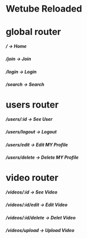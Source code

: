 # Wetube Reloaded

# global router

##### / -> Home

##### /join -> Join

##### /login -> Login

##### /search -> Search

# users router

##### /users/:id -> See User

##### /users/logout -> Logout

##### /users/edit -> Edit MY Profile

##### /users/delete -> Delete MY Profile

# video router

##### /videos/:id -> See Video

##### /videos/:id/edit -> Edit Video

##### /videos/:id/delete -> Delet Video

##### /videos/upload -> Upload Video

